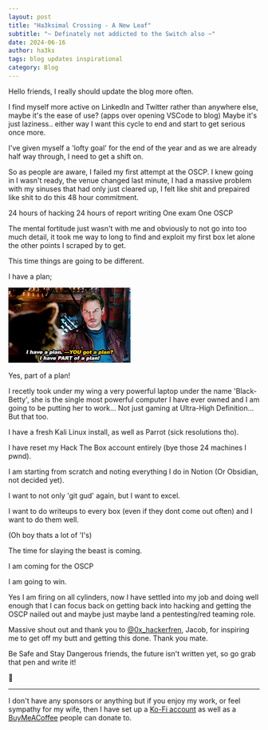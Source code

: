 ```yaml
---
layout: post
title: "Ha3ksimal Crossing - A New Leaf"
subtitle: "~ Definately not addicted to the Switch also ~"
date: 2024-06-16
author: ha3ks
tags: blog updates inspirational
category: Blog
---
```


Hello friends, I really should update the blog more often. 

I find myself more active on LinkedIn and Twitter rather than anywhere else, maybe it's the ease of use? (apps over opening VSCode to blog) Maybe it's just laziness.. either way I want this cycle to end and start to get serious once more.

I've given myself a 'lofty goal' for the end of the year and as we are already half way through, I need to get a shift on.

So as people are aware, I failed my first attempt at the OSCP. I knew going in I wasn't ready, the venue changed last minute, I had a massive problem with my sinuses that had only just cleared up, I felt like shit and prepaired like shit to do this 48 hour commitment.

24 hours of hacking
24 hours of report writing 
One exam
One OSCP

The mental fortitude just wasn't with me and obviously to not go into too much detail, it took me way to long to find and exploit my first box let alone the other points I scraped by to get.

This time things are going to be different.

I have a plan;

[![1](/assets/blog/Ha3ksimal_Crossing/starlord-plan.gif)](/assets/blog/Ha3ksimal_Crossing/starlord-plan.gif)

Yes, part of a plan!

I recetly took under my wing a very powerful laptop under the name 'Black-Betty', she is the single most powerful computer I have ever owned and I am going to be putting her to work... Not just gaming at Ultra-High Definition... But that too.

I have a fresh Kali Linux install, as well as Parrot (sick resolutions tho).

I have reset my Hack The Box account entirely (bye those 24 machines I pwnd).

I am starting from scratch and noting everything I do in Notion (Or Obsidian, not decided yet).

I want to not only 'git gud' again, but I want to excel.

I want to do writeups to every box (even if they dont come out often) and I want to do them well.

(Oh boy thats a lot of 'I's)

The time for slaying the beast is coming.

I am coming for the OSCP

I am going to win.

Yes I am firing on all cylinders, now I have settled into my job and doing well enough that I can focus back on getting back into hacking and getting the OSCP nailed out and maybe just maybe land a pentesting/red teaming role. 

Massive shout out and thank you to [@0x_hackerfren](https://x.com/0x_hackerfren), Jacob, for inspiring me to get off my butt and getting this done. Thank you mate.

Be Safe and Stay Dangerous friends, the future isn't written yet, so go grab that pen and write it!

🤙

-------

I don't have any sponsors or anything but if you enjoy my work, or feel sympathy for my wife, then I have set up a [Ko-Fi account](https://ko-fi.com/ha3ks) as well as a [BuyMeACoffee](https://www.buymeacoffee.com/ha3ks) people can donate to.